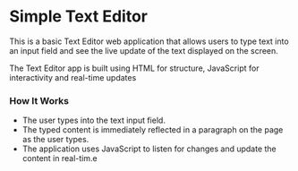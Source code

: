 <h1>Simple Text Editor</h1>
<p>This is a basic Text Editor web application that allows users to type text into an input field and see the live update of the text displayed on the screen.</p>
<p>The Text Editor app is built using HTML for structure, JavaScript for interactivity and real-time updates</p>

<h3>How It Works</h3>
<ul>
  <li>The user types into the text input field.</li>
  <li>The typed content is immediately reflected in a paragraph on the page as the user types.</li>
  <li>The application uses JavaScript to listen for changes and update the content in real-tim.e</li>
</ul>
